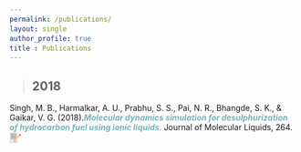 ```yaml
---
permalink: /publications/
layout: single
author_profile: true
title : Publications
---
```


>## 2018

Singh, M. B., Harmalkar, A. U., Prabhu, S. S., Pai, N. R., Bhangde, S. K., & Gaikar, V. G. (2018).<span style="color:#78b3b7">***Molecular dynamics simulation for desulphurization of hydrocarbon fuel using ionic liquids***.</span> Journal of Molecular Liquids, 264. <a href="https://doi.org/10.1016/j.molliq.2018.05.088" target="_blank"><img src="../assets/images/bibtex.png" title="bibtex" width="20px"/></a>


